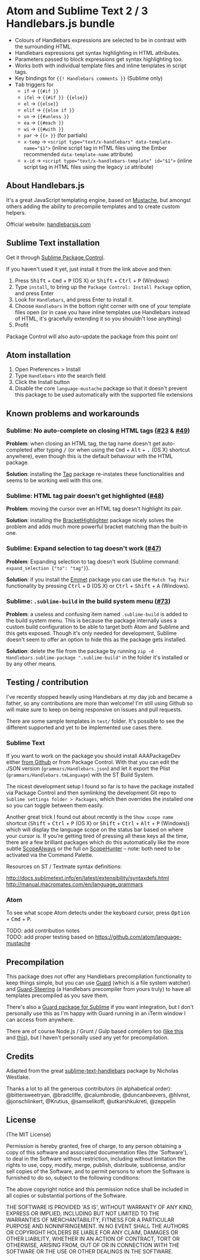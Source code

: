 # Atom and Sublime Text 2 / 3 Handlebars.js bundle

- Colours of Handlebars expressions are selected to be in contrast with the surrounding HTML.
- Handlebars expressions get syntax highlighting in HTML attributes.
- Parameters passed to block expressions get syntax highlighting too.
- Works both with individual template files and inline templates in script tags.
- Key bindings for `{{! Handlebars comments }}` (Sublime only)
- <kbd>Tab</kbd> triggers for
  - `if` → `{{#if }}`
  - `ifel` → `{{#if }} {{else}}`
  - `el` → `{{else}}`
  - `elif` → `{{else if }}`
  - `un` → `{{#unless }}`
  - `ea` → `{{#each }}`
  - `wi` → `{{#with }}`
  - `par` → `{{> }}` (for partials)
  - `x-temp` → `<script type="text/x-handlebars" data-template-name="$1">` (inline script tag in HTML files using the Ember recommended `data-template-name` attribute)
  - `x-id` → `<script type="text/x-handlebars-template" id="$1">` (inline script tag in HTML files using the legacy `id` attribute)

## About Handlebars.js

It's a great JavaScript templating engine, based on [Mustache](http://mustache.github.com/), but amongst others adding the ability to precompile templates and to create custom helpers.

Official website: [handlebarsjs.com](http://handlebarsjs.com/)

## Sublime Text installation

Get it through [Sublime Package Control](https://packagecontrol.io/).

If you haven't used it yet, just install it from the link above and then:

1. Press <kbd>Shift</kbd> + <kbd>Cmd</kbd> + <kbd>P</kbd> (OS X) or <kbd>Shift</kbd> + <kbd>Ctrl</kbd> + <kbd>P</kbd> (Windows)
2. Type `install`, to bring up the `Package Control: Install Package` option, and press Enter
3. Look for `Handlebars`, and press Enter to install it.
4. Choose `Handlebars` in the bottom right corner with one of your template files open (or in case you have inline templates use Handlebars instead of HTML, it's gracefully extending it so you shouldn't lose anything)
5. Profit

Package Control will also auto-update the package from this point on!

## Atom installation

1. Open Preferences > Install
2. Type `Handlebars` into the search field
3. Click the Install button
4. Disable the core `language-mustache` package so that it doesn't prevent this package to be used automatically with the supported file extensions

## Known problems and workarounds

### Sublime: No auto-complete on closing HTML tags ([#23](https://github.com/daaain/Handlebars/issues/23) & [#49](https://github.com/daaain/Handlebars/issues/49))

**Problem**: when closing an HTML tag, the tag name doesn't get auto-completed after typing <kbd>/</kbd> (or when using the <kbd>Cmd</kbd> + <kbd>Alt</kbd> + <kbd>.</kbd> (OS X) shortcut anywhere), even though this is the default behaviour with the HTML package.

**Solution**: installing the [Tag](https://packagecontrol.io/packages/Tag) package re-instates these functionalities and seems to be working well with this one.

### Sublime: HTML tag pair doesn't get highlighted ([#48](https://github.com/daaain/Handlebars/issues/48))

**Problem**: moving the cursor over an HTML tag doesn't highlight its pair.

**Solution**: installing the [BracketHighlighter](https://packagecontrol.io/packages/BracketHighlighter) package nicely solves the problem and adds much more powerful bracket matching than the built-in one.

### Sublime: Expand selection to tag doesn't work ([#47](https://github.com/daaain/Handlebars/issues/47))

**Problem**: Expanding selection to tag doesn't work (Sublime command: `expand_selection {"to": "tag"}`).

**Solution**: if you install the [Emmet](https://packagecontrol.io/packages/Emmet) package you can use the `Match Tag Pair` functionality by pressing <kbd>Ctrl</kbd> + <kbd>D</kbd> (OS X) or <kbd>Ctrl</kbd> + <kbd>Shift</kbd> + <kbd>A</kbd> (Windows).

### Sublime: `.sublime-build` in the build system menu ([#73](https://github.com/daaain/Handlebars/issues/73))

**Problem**: a useless and confusing item named `.sublime-build` is added to the build system menu. This is because the package internally uses a custom build configuration to be able to target both Atom and Sublime and this gets exposed. Though it's only needed for development, Sublime doesn't seem to offer an option to hide this as the package gets installed.

**Solution**: delete the file from the package by running `zip -d Handlebars.sublime-package ".sublime-build"` in the folder it's installed or by any other means.

## Testing / contribution

I've recently stopped heavily using Handlebars at my day job and became a father, so any contributions are more than welcome! I'm still using Github so will make sure to keep on being responsive on issues and pull requests.

There are some sample templates in `test/` folder. It's possible to see the different supported and yet to be implemented use cases there.

### Sublime Text

If you want to work on the package you should install AAAPackageDev either [from Github](https://github.com/SublimeText/AAAPackageDev) or from Package Control. With that you can edit the JSON version (`grammars/Handlebars.json`) and let it export the Plist (`grammars/Handlebars.tmLanguage`) with the ST Build System.

The nicest development setup I found so far is to have the package installed via Package Control and then symlinking the development Git repo to `Sublime settings folder > Packages`, which then overrides the installed one so you can toggle between them easily.

Another great trick I found out about recently is the `Show scope name` shortcut (<kbd>Shift</kbd> + <kbd>Ctrl</kbd> + <kbd>P</kbd> (OS X) or <kbd>Shift</kbd> + <kbd>Ctrl</kbd> + <kbd>Alt</kbd> + <kbd>P</kbd> (Windows)) which will display the language scope on the status bar based on where your cursor is. If you're getting tired of pressing all these keys all the time, there are a few brilliant packages which do this automatically like the more subtle [ScopeAlways](https://sublime.wbond.net/packages/ScopeAlways) or the full on [ScopeHunter](https://sublime.wbond.net/packages/ScopeHunter) – note: both need to be activated via the Command Palette.

Resources on ST / Textmate syntax definitions:

http://docs.sublimetext.info/en/latest/extensibility/syntaxdefs.html
http://manual.macromates.com/en/language_grammars

### Atom

To see what scope Atom detects under the keyboard cursor, press <kbd>Option</kbd> + <kbd>Cmd</kbd> + <kbd>P</kbd>.

TODO: add contribution notes  
TODO: add proper testing based on https://github.com/atom/language-mustache

## Precompilation

This package does not offer any Handlebars precompilation functionality to keep things simple, but you can use [Guard](https://github.com/guard/guard) (which is a file system watcher) and [Guard-Steering](https://github.com/guard/guard-steering) (a Handlebars precompiler from yours truly) to have all templates precompiled as you save them.

There's also a [Guard package for Sublime](https://github.com/cyphactor/sublime_guard) if you want integration, but I don't personally use this as I'm happy with Guard running in an iTerm window I can access from anywhere.

There are of course Node.js / Grunt / Gulp based compilers too ([like this](https://npmjs.org/package/grunt-handlebars-js) and [this](https://www.npmjs.com/package/gulp-compile-handlebars)), but I haven't personally used any yet for precompilation.

## Credits

Adapted from the great [sublime-text-handlebars](https://github.com/nrw/sublime-text-handlebars) package by Nicholas Westlake.

Thanks a lot to all the generous contributors (in alphabetical order): @bittersweetryan, @bradcliffe, @calumbrodie, @duncanbeevers, @hlvnst, @jonschlinkert, @Krutius, @samselikoff, @utkarshkukreti, @zeppelin

## License

(The MIT License)

Permission is hereby granted, free of charge, to any person obtaining
a copy of this software and associated documentation files (the
'Software'), to deal in the Software without restriction, including
without limitation the rights to use, copy, modify, merge, publish,
distribute, sublicense, and/or sell copies of the Software, and to
permit persons to whom the Software is furnished to do so, subject to
the following conditions:

The above copyright notice and this permission notice shall be
included in all copies or substantial portions of the Software.

THE SOFTWARE IS PROVIDED 'AS IS', WITHOUT WARRANTY OF ANY KIND,
EXPRESS OR IMPLIED, INCLUDING BUT NOT LIMITED TO THE WARRANTIES OF
MERCHANTABILITY, FITNESS FOR A PARTICULAR PURPOSE AND NONINFRINGEMENT.
IN NO EVENT SHALL THE AUTHORS OR COPYRIGHT HOLDERS BE LIABLE FOR ANY
CLAIM, DAMAGES OR OTHER LIABILITY, WHETHER IN AN ACTION OF CONTRACT,
TORT OR OTHERWISE, ARISING FROM, OUT OF OR IN CONNECTION WITH THE
SOFTWARE OR THE USE OR OTHER DEALINGS IN THE SOFTWARE.
